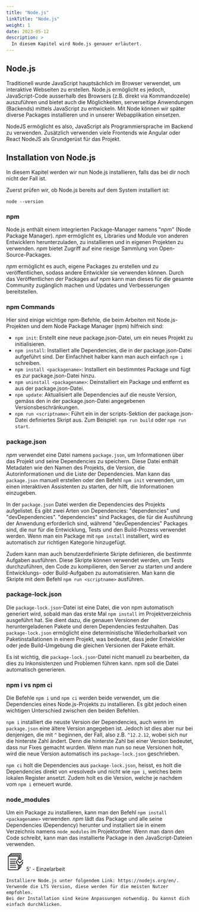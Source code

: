 ```yaml
---
title: "Node.js"
linkTitle: "Node.js"
weight: 1
date: 2023-05-12
description: >
  In diesem Kapitel wird Node.js genauer erläutert.
---
```


## Node.js

Traditionell wurde JavaScript hauptsächlich im Browser verwendet, um interaktive Webseiten zu erstellen.
Node.js ermöglicht es jedoch, JavaScript-Code ausserhalb des Browsers (z.B. direkt via Kommandozeile) auszuführen und bietet auch die Möglichkeiten, serverseitige Anwendungen (Backends) mittels JavaScript zu entwickeln.
Mit Node können wir später diverse Packages installieren und in unserer Webapplikation einsetzen.

NodeJS ermöglicht es also, JavaScript als Programmiersprache im Backend zu verwenden. Zusätzlich verwenden viele Frontends wie Angular oder React NodeJS als Grundgerüst für das Projekt.

## Installation von Node.js

In diesem Kapitel werden wir nun Node.js installieren, falls das bei dir noch nicht der Fall ist.

Zuerst prüfen wir, ob Node.js bereits auf dem System installiert ist:

```shell
node --version
```

### npm

Node.js enthält einem integrierten Package-Manager namens "_npm_" (Node Package Manager). _npm_ ermöglicht es, Libraries und Module von anderen Entwicklern herunterzuladen, zu installieren und in eigenen Projekten zu verwenden. _npm_ bietet Zugriff auf eine riesige Sammlung von Open-Source-Packages.

_npm_ ermöglicht es auch, eigene Packages zu erstellen und zu veröffentlichen, sodass andere Entwickler sie verwenden können. Durch das Veröffentlichen der Packages auf _npm_ kann man dieses für die gesamte Community zugänglich machen und Updates und Verbesserungen bereitstellen.

### npm Commands

Hier sind einige wichtige npm-Befehle, die beim Arbeiten mit Node.js-Projekten und dem Node Package Manager (npm) hilfreich sind:

- `npm init`: Erstellt eine neue package.json-Datei, um ein neues Projekt zu initialisieren.
- `npm install`: Installiert alle Dependencies, die in der package.json-Datei aufgeführt sind. Der Einfachheit halber kann man auch einfach `npm i` schreiben.
- `npm install <packagename>`: Installiert ein bestimmtes Package und fügt es zur package.json-Datei hinzu.
- `npm uninstall <packagename>`: Deinstalliert ein Package und entfernt es aus der package.json-Datei.
- `npm update`: Aktualisiert alle Dependencies auf die neuste Version, gemäss den in der package.json-Datei angegebenen Versionsbeschränkungen.
- `npm run <scriptname>`: Führt ein in der scripts-Sektion der package.json-Datei definiertes Skript aus. Zum Beispiel: `npm run build` oder `npm run start`.

### package.json

_npm_ verwendet eine Datei namens `package.json`, um Informationen über das Projekt und seine Dependencies zu speichern. Diese Datei enthält Metadaten wie den Namen des Projekts, die Version, die Autorinformationen und die Liste der Dependencies. Man kann das `package.json` manuell erstellen oder den Befehl `npm init` verwenden, um einen interaktiven Assistenten zu starten, der hilft, die Informationen einzugeben.

In der `package.json` Datei werden die Dependencies des Projekts aufgelistet. Es gibt zwei Arten von Dependencies: "dependencies" und "devDependencies". "dependencies" sind Packages, die für die Ausführung der Anwendung erforderlich sind, während "devDependencies" Packages sind, die nur für die Entwicklung, Tests und den Build-Prozess verwendet werden. Wenn man ein Package mit `npm install` installiert, wird es automatisch zur richtigen Kategorie hinzugefügt.

Zudem kann man auch benutzerdefinierte Skripte definieren, die bestimmte Aufgaben ausführen. Diese Skripte können verwendet werden, um Tests durchzuführen, den Code zu kompilieren, den Server zu starten und andere Entwicklungs- oder Build-Aufgaben zu automatisieren. Man kann die Skripte mit dem Befehl `npm run <scriptname>` ausführen.

### package-lock.json

Die `package-lock.json`-Datei ist eine Datei, die von npm automatisch generiert wird, sobald man das erste Mal `npm install` im Projektverzeichnis ausgeführt hat. Sie dient dazu, die genauen Versionen der heruntergeladenen Pakete und deren Dependencies festzuhalten.
Das `package-lock.json` ermöglicht eine deterministische Wiederholbarkeit von Paketinstallationen in einem Projekt, was bedeutet, dass jeder Entwickler oder jede Build-Umgebung die gleichen Versionen der Pakete erhält.

Es ist wichtig, die `package-lock.json`-Datei nicht manuell zu bearbeiten, da dies zu Inkonsistenzen und Problemen führen kann. npm soll die Datei automatisch generieren.

### npm i vs npm ci

Die Befehle `npm i` und `npm ci` werden beide verwendet, um die Dependencies eines Node.js-Projekts zu installieren. Es gibt jedoch einen wichtigen Unterschied zwischen den beiden Befehlen.

`npm i` installiert die neuste Version der Dependencies, auch wenn im `package.json` eine ältere Version angegeben ist. Jedoch ist dies aber nur bei denjenigen, die mit `^` beginnen, der Fall, also z.B. `^12.2.12`, wobei sich nur die hinterste Zahl ändert. Denn die hinterste Zahl bei einer Version bedeutet, dass nur Fixes gemacht wurden. Wenn man nun so neue Versionen holt, wird die neue Version automatisch ins `package-lock.json` geschrieben.

`npm ci` holt die Dependencies aus `package-lock.json`, heisst, es holt die Dependencies direkt von «resolved» und nicht wie `npm i`, welches beim lokalen Register ansetzt. Zudem holt es die Version, welche je nachdem vom `npm i` erneuert wurde.

### node_modules

Um ein Package zu installieren, kann man den Befehl `npm install <packagename>` verwenden. _npm_ lädt das Package und alle seine Dependencies (Dependency) herunter und installiert sie in einem Verzeichnis namens `node_modules` im Projektordner. Wenn man dann den Code schreibt, kann man das installierte Package in den JavaScript-Dateien verwenden.

![task3](/images/task.png) 5' - Einzelarbeit

    Installiere Node.js unter folgendem Link: https://nodejs.org/en/. Verwende die LTS Version, diese werden für die meisten Nutzer empfohlen.
    Bei der Installation sind keine Anpassungen notwendig. Du kannst dich einfach durchklicken.
